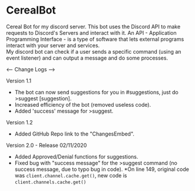 # CerealBot
Cereal Bot for my discord server.
This bot uses the Discord API to make requests to Discord's Servers and interact with it.
An API - Application Programming Interface - is a type of software that lets external programs interact with your server and services.  
My discord bot can check if a user sends a specific command (using an event listener) and can output a message and do some processes.

<-- Change Logs -->

Version 1.1
- The bot can now send suggestions for you in #suggestions, just do >suggest [suggestion].
- Increased efficiency of the bot (removed useless code).
- Added 'success' message for >suggest.

Version 1.2
- Added GitHub Repo link to the "ChangesEmbed".

Version 2.0 - Release 02/11/2020
- Added Approved/Denial functions for suggestions.
- Fixed bug with "success message" for the >suggest command (no success message, due to typo bug in code). 
  *On line 149, original code was `client.channel.cache.get()`, new code is `client.channels.cache.get()`
